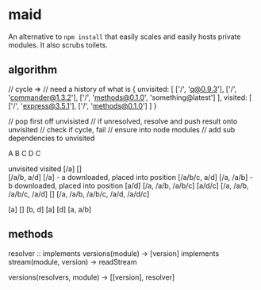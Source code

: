 # maid

An alternative to `npm install` that easily scales and easily hosts private modules. It also scrubs toilets.

## algorithm

// cycle => 
// need a history of what is
{
  unvisited: [
    ['/', 'q@0.9.3'],
    ['/', 'commander@1.3.2'],
    ['/', 'methods@0.1.0', 'something@latest']
  ],
  visited: [
    ['/', 'express@3.5.1'],
    ['/', 'methods@0.1.0']
  ]
}

// pop first off unvisisted
// if unresolved, resolve and push result onto unvisited
// check if cycle, fail
// ensure into node modules
// add sub dependencies to unvisited

A
  B
    C
  D
    C

unvisited     visited
[/a]           []                   
[/a/b, a/d]    [/a]              - a downloaded, placed into position
[/a/b/c, a/d]  [/a, /a/b]        - b downloaded, placed into position
[a/d]          [/a, /a/b, /a/b/c]
[a/d/c]        [/a, /a/b, /a/b/c, /a/d]
[]             [/a, /a/b, /a/b/c, /a/d, /a/d/c]

[a]    []
[b, d] [a]
[d]    [a, a/b]

## methods

resolver ::
implements versions(module) -> [version]
implements stream(module, version) -> readStream

versions(resolvers, module) -> [[version], resolver]
